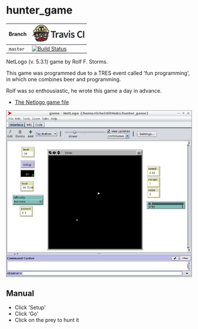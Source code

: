 # hunter_game

Branch|[![Travis CI logo](pics/TravisCI.png)](https://travis-ci.org)
---|---
`master`|[![Build Status](https://travis-ci.org/richelbilderbeek/hunter_game.svg?branch=master)](https://travis-ci.org/richelbilderbeek/hunter_game)

NetLogo (v. 5.3.1) game by Rolf F. Storms.

This game was programmed due to a TRES event called 'fun programming', in which one
combines beer and programming.

Rolf was so enthousiastic, he wrote this game a day in advance.

 * [The Netlogo game file](game.nlogo)

![hunter_game v1.0](screenshot.png)

## Manual

 * Click 'Setup'
 * Click 'Go'
 * Click on the prey to hunt it